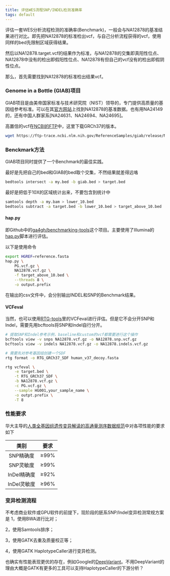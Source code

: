 ```yaml
---
title: 评估WES流程SNP/INDEL检测准确率
tags: default
---
```


评估一套WES分析流程检测的准确率(Benchmark)，一般会与NA12878的基准结果进行对比。即先把NA12878的标准检出vcf，与自己分析流程获得的vcf，使用同样的bed先限制区域获得结果。

然后以NA12878.target.vcf的结果作为标准，与NA12878的交集即真阳性位点、NA12878中没有的检出即假阳性位点、NA12878有但自己的vcf没有的检出即假阴性位点。

那么，首先需要找到NA12878的标准检出结果vcf。

### Genome in a Bottle (GIAB)项目
GIAB项目是由美帝国家标准与技术研究院（NIST）领导的，专门提供高质量的基因组参考标准。可以在其[官方网站](https://www.nist.gov/programs-projects/genome-bottle)上找到NA12878的基准数据。也有用NA24149的，还有中国人群家系[NA24631、NA24694、NA24695]。

高置信的vcf在[NCBI的FTP](https://ftp-trace.ncbi.nlm.nih.gov/ReferenceSamples/giab/release/NA12878_HG001/NISTv4.2.1/GRCh37/)中，这里下载GRCh37的版本。

```bash
wget https://ftp-trace.ncbi.nlm.nih.gov/ReferenceSamples/giab/release/NA12878_HG001/NISTv4.2.1/GRCh37/HG001_GRCh37_1_22_v4.2.1_benchmark.vcf.gz
```

### Benckmark方法
GIAB项目同时提供了一个Benchmark的最佳实践。

最好是先把自己的bed和GIAB的bed取个交集，不然结果就差得远咯
```bash
bedtools intersect -a my.bed -b giab.bed > target.bed
```

最好是把低于10X的区域统计出来，不要包含到统计中
```bash
samtools depth -a my.bam > lower_10.bed
bedtools subtract -a target.bed -b lower_10.bed > target_above_10.bed
```

#### hap.py

即Github中的[ga4gh/benchmarking-tools](https://github.com/ga4gh/benchmarking-tools/)这个项目。主要使用了Illumina的[hap.py](https://github.com/Illumina/hap.py)脚本进行评估。

以下是使用命令
```bash
export HGREF=reference.fasta
hap.py \
	PG.vcf.gz \
	NA12878.vcf.gz \
	-f target_above_10.bed \
	--threads 8 \
	-o output.prefix
```

在输出的csv文件中，会分别输出INDEL和SNP的Benchmark结果。


#### VCFeval

当然，也可以使用[RTG-tools](https://github.com/RealTimeGenomics/rtg-tools)里的VCFeval进行评估。但是它不会分开SNP和Indel，需要先用bcftools将SNP和Indel自行分开。

```bash
# 提取SNP和Indel参考示例，baseline和custom的vcf都需要进行这个操作
bcftools view -v snps NA12878.vcf.gz -o NA12878.snp.vcf.gz
bcftools view -v indels NA12878.vcf.gz -o NA12878.indels.vcf.gz

# 需要先对参考基因组创建一个SDF
rtg format -o RTG_GRCh37_SDF human_v37_decoy.fasta

rtg vcfeval \
	-e target.bed \
	-t RTG_GRCh37_SDF \
	-b NA12878.vcf.gz \
	-c PG.vcf.gz \
	--sample HG001,your_sample_name \
	-o outpt.prefix \
	-T 8
```


### 性能要求
华大主导的[人类全基因组遗传变异解读的高通量测序数据规范](https://en.genomics.cn/uploadfiles/2018/12/20181214171110779.pdf)中对各项性能的要求如下

|    类别     | 要求 |
| :---------: | ---- |
|  SNP精确度  | ≥99% |
|  SNP灵敏度  | ≥99% |
| InDel精确度 | ≥92% |
| InDel灵敏度 | ≥96% |



### 变异检测流程

不考虑商业软件或GPU软件的前提下，现阶段的胚系SNP/Indel变异检测常规方案是
1，使用BWA进行比对；

2，使用Samtools排序；

3，使用GATK去重及质量校正等；

4，使用GATK HaplotypeCaller进行变异检测。

也确实有性能表现更优的存在，例如Google的[DeepVariant](https://github.com/google/deepvariant)。不用DeepVariant的理由大概是GATK有更多的工具可以支持HaplotypeCaller的下游分析？

